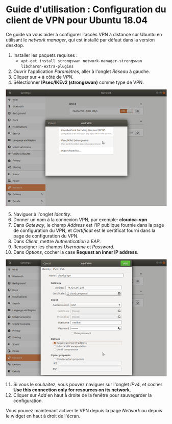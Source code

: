 # Guide d'utilisation :  Configuration du client de VPN pour Ubuntu 18.04

Ce guide va vous aider à configurer l'accès VPN à distance sur Ubuntu en utilisant le *network manager*, qui est installé par défaut dans la version desktop.

1. Installer les paquets requises :
   - `apt-get install strongswan network-manager-strongswan libcharon-extra-plugins`
1. Ouvrir l'application *Paramètres*, aller à l'onglet *Réseau* à gauche.
1. Cliquer sur **+** à côté de *VPN*.
1. Sélectionner **IPsec/IKEv2 (strongswan)** comme type de VPN.

![Sélection de VPN](Lx-1-Strongswan.png)

5. Naviguer à l'onglet *Identity*.
5. Donner un nom à la connexion VPN, par exemple: **cloudca-vpn**
5. Dans *Gateway*, le champ *Address* est l'IP publique fournie dans la page de configuration du VPN, et *Certificat* est le certificat fourni dans la page de configuration du VPN.
5. Dans *Client*, mettre *Authentication* à *EAP*.
5. Renseigner les champs *Username* et *Password*.
5. Dans *Options*, cocher la case **Request an inner IP address**.

![Page de configuration du VPN](Lx-2-Request-internal.png)

11. Si vous le souhaitez, vous pouvez naviguer sur l'onglet *IPv4*, et cocher **Use this connection only for resources on its network**.
11. Cliquer sur *Add* en haut à droite de la fenêtre pour sauvegarder la configuration.


Vous pouvez maintenant activer le VPN depuis la page *Network* ou depuis le widget en haut à droit de l'écran.
